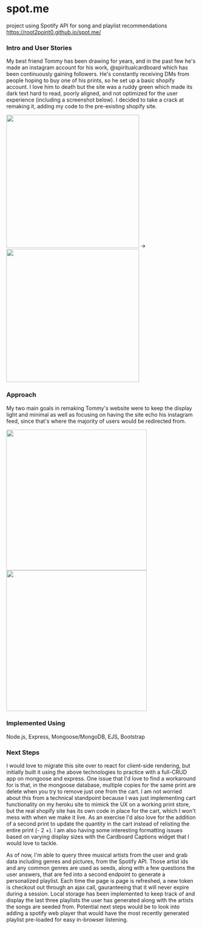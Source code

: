 # spot.me

project using Spotify API for song and playlist recommendations
https://root2point0.github.io/spot.me/

### Intro and User Stories
My best friend Tommy has been drawing for years, and in the past few he's made an instagram account for his work, @spiritualcardboard which has been continuously gaining followers. He's constantly receiving DMs from people hoping to buy one of his prints, so he set up a basic shopify account. I love him to death but the site was a ruddy green which made its dark text hard to read, poorly aligned, and not optimized for the user experience (including a screenshot below). I decided to take a crack at remaking it, adding my code to the pre-existing shopify site.

<img src="/public/pics/old_site.png" width="350" />  ->  <img src="/public/pics/new_site.png" width="350"/>

### Approach
My two main goals in remaking Tommy's website were to keep the display light and minimal as well as focusing on having the site echo his instagram feed, since that's where the majority of users would be redirected from.

<img src="/public/pics/wireframe1.png" width="370" /> <img src="/public/pics/wireframe2.png" width="370"/>

### Implemented Using
Node.js, Express, Mongoose/MongoDB, EJS, Bootstrap

### Next Steps
I would love to migrate this site over to react for client-side rendering, but initially built it using the above technologies to practice with a full-CRUD app on mongoose and express. 
One issue that I'd love to find a workaround for is that, in the mongoose database, multiple copies for the same print are delete when you try to remove just one from the cart. I am not worried about this from a technical standpoint because I was just implementing cart functionality on my heroku site to mimick the UX on a working print store, but the real shopify site has its own code in place for the cart, which I won't mess with when we make it live. As an exercise I'd also love for the addition of a second print to update the quantity in the cart instead of relisting the entire print (- 2 +). I am also having some interesting formatting issues based on varying display sizes with the Cardboard Captions widget that I would love to tackle.

As of now, I'm able to query three musical artists from the user and grab data including genres and pictures, from the Spotify API. Those artist ids and any common genres are used as seeds, along with a few questions the user answers, that are fed into a second endpoint to generate a personalized playlist. Each time the page is page is refreshed, a new token is checkout out through an ajax call, gauranteeing that it will never expire during a session. Local storage has been implemented to keep track of and display the last three playlists the user has generated along with the artists the songs are seeded from. 
Potential next steps would be to look into adding a spotify web player that would have the most recently generated playlist pre-loaded for easy in-browser listening.
